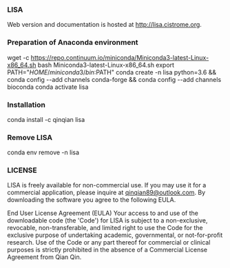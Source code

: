 ### LISA
Web version and documentation is hosted at http://lisa.cistrome.org.

### Preparation of Anaconda environment
wget -c https://repo.continuum.io/miniconda/Miniconda3-latest-Linux-x86_64.sh
bash Miniconda3-latest-Linux-x86_64.sh
export PATH="${HOME}/miniconda3/bin:$PATH"
conda create -n lisa python=3.6 && conda config --add channels conda-forge && conda config --add channels bioconda
conda activate lisa

### Installation
conda install -c qinqian lisa 

### Remove LISA
conda env remove -n lisa

### LICENSE
LISA is freely available for non-commercial use. If you may use it for a
commercial application, please inquire at qinqian89@outlook.com. By
downloading the software you agree to the following EULA.

End User License Agreement (EULA)
Your access to and use of the downloadable code (the 'Code') for LISA is
subject to a non-exclusive, revocable, non-transferable, and limited right to
use the Code for the exclusive purpose of undertaking academic, governmental,
or not-for-profit research. Use of the Code or any part thereof for commercial
or clinical purposes is strictly prohibited in the absence of a Commercial
License Agreement from Qian Qin.


